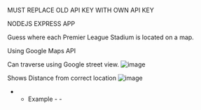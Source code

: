 MUST REPLACE OLD API KEY WITH OWN API KEY

NODEJS EXPRESS APP 

Guess where each Premier League Stadium is located on a map.

Using Google Maps API

Can traverse using Google street view.
![image](https://github.com/user-attachments/assets/6136c4a6-6090-44e4-bc11-70c7199c8516)


Shows Distance from correct location
![image](https://github.com/user-attachments/assets/87d9b8ba-bc9e-4995-a42a-42841901402c)


- - Example - -

<blockquote class="imgur-embed-pub" lang="en" data-id="a/r99cWlQ" data-context="false" ><a href="//imgur.com/a/r99cWlQ"></a></blockquote><script async src="//s.imgur.com/min/embed.js" charset="utf-8"></script>
